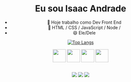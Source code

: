 <div align="center">
 
 ## 
 
 <h1>Eu sou Isaac Andrade</h1>
 
<div list-style"none">
 
 - 🔭 Hoje trabalho como Dev Front End
 - 🌱 HTML / CSS / JavaScript / Node / 
 - 😄 Ele/Dele
  
 </div>

 [![Top Langs](https://github-readme-stats.vercel.app/api/top-langs/?username=IsaacAndra&layout=compact&theme=radical)](https://github.com/anuraghazra/github-readme-stats)
 
  <img src="https://cdn.jsdelivr.net/gh/devicons/devicon/icons/html5/html5-original.svg" height="42" width="42" />
 <img src="https://cdn.jsdelivr.net/gh/devicons/devicon/icons/css3/css3-original.svg" height="42" width="42" />
  <img src="https://cdn.jsdelivr.net/gh/devicons/devicon/icons/javascript/javascript-original.svg" height="42" width="42" />
 <img src="https://cdn.jsdelivr.net/gh/devicons/devicon/icons/java/java-original.svg" height="42" width="42" />
 
 ##



<div> 
  <a href = "mailto:isaac.andra84@gmail.com"><img src="https://img.shields.io/badge/-Gmail-%23333?style=for-the-badge&logo=gmail&logoColor=white" target="_blank"></a>
  <a href="https://www.linkedin.com/in/isaac-andrade-b51357223/" target="_blank"><img src="https://img.shields.io/badge/-LinkedIn-%230077B5?style=for-the-badge&logo=linkedin&logoColor=white" target="_blank"></a> 
  <a href="https://twitter.com/andrade_techs" target="_blank"><img src="https://img.shields.io/badge/Twitter-1DA1F2?style=for-the-badge&logo=twitter&logoColor=white"></a>
  
</div>
 </div>
